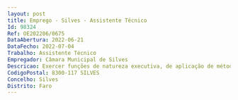 ```yaml
--- 
layout: post
title: Emprego - Silves - Assistente Técnico
Id: 98324
Ref: OE202206/0675
DataAbertura: 2022-06-21
DataFecho: 2022-07-04
Trabalho: Assistente Técnico
Empregador: Câmara Municipal de Silves
Descricao: Exercer funções de natureza executiva, de aplicação de métodos e processos com base em diretivas definidas instruções gerais de grau médio complexidade na área de atuação comum e instrumentais e nos vários domínios de atuação dos orgãos e serviços, requerendo conhecimentos técnicos, teóricos e práticos obtidos através de adequado curso de ensino secundário ou equivalente, incumbindo lhe nomeadamente  a) Assegurar o apoio administrativo e de secretariado aos Orgãos Municipais, nomeadamente às reuniões de Câmara, transcrever as mesmas na elaboração das minutas e atas, bem como proceder à sua publicitação no site da Câmara Municipal  b) Promover o encaminhamento dos processos após as deliberações pelo o órgão executivo para os serviços responsáveis  c) Assegurar  o expediente geral designadamente receção, classificação, distribuição, expedição e arquivo de correspondência e de outros documentos  d) Registar e arquivar aviso, editais, anúncios, posturas, regulamentos e protocolos  e) Assegurar todas as tarefas concernentes ao oficial publico do Município (tratamento de todo o procedimento necessários para a realização de contratos e escrituras referentes ao Município), e   Desenvolver funções que se enquadram em diretivas gerais dos dirigentes e chefias, executar as tarefas que se prendam com a conservação, guarda e responsabilidade do arquivo municipal, arquivar os documentos  entrados na câmara, facultando, para consulta ou empréstimo, mediante pedido, os documentos arquivados, assegurar o funcionamento do arquivo municipal.
CodigoPostal: 8300-117 SILVES
Concelho: Silves
Distrito: Faro
--- 
```

